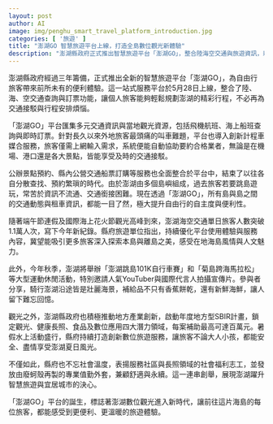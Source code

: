 ```yaml
---
layout: post
author: AI
image: img/penghu_smart_travel_platform_introduction.jpg
categories: [ '旅遊' ]
title: "澎湖GO 智慧旅遊平台上線，打造全島數位觀光新體驗"
description: "澎湖縣政府正式推出智慧旅遊平台「澎湖GO」，整合陸海空交通與旅遊資訊，新功能解決跳島接駁與叫車難題。公辦景點預約、船票即時查詢，旅遊自主度大增。適逢海上花火、端午假期及自行車、馬拉松等大型活動，人氣與旅客數雙創新高。地方產業創新、志工表揚與永續行動並進，展現澎湖數位轉型與智慧觀光的嶄新面貌。"
---
```

澎湖縣政府經過三年籌備，正式推出全新的智慧旅遊平台「澎湖GO」，為自由行旅客帶來前所未有的便利體驗。這一站式服務平台於5月28日上線，整合了陸、海、空交通查詢與訂票功能，讓個人旅客能夠輕鬆規劃澎湖的精彩行程，不必再為交通接駁與行程安排煩惱。

「澎湖GO」平台匯集多元交通資訊與當地觀光資源，包括飛機航班、海上船班查詢與即時訂票。針對長久以來外地旅客最頭痛的叫車難題，平台也導入創新計程車媒合服務，旅客僅需上網輸入需求，系統便能自動協助要約合格業者，無論是在機場、港口還是各大景點，皆能享受及時的交通接駁。

公辦景點預約、縣內公營交通船票訂購等服務也全面整合於平台中，結束了以往各自分散查找、預約繁瑣的時代。由於澎湖由多個島嶼組成，過去旅客若要跳島遊玩，常苦於資訊不流通、交通銜接困難。現在透過「澎湖GO」，所有島與島之間的交通動態與租車資訊，都能一目了然，極大提升自由行的自主度與便利性。

隨著端午節連假及國際海上花火節觀光高峰到來，澎湖海空交通單日旅客人數突破1.1萬人次，寫下今年新紀錄。縣府旅遊單位指出，持續優化平台使用體驗與服務內容，冀望能吸引更多旅客深入探索本島與離島之美，感受在地海島風情與人文魅力。

此外，今年秋季，澎湖將舉辦「澎湖跳島101K自行車賽」和「菊島跨海馬拉松」等大型運動休閒活動，特別邀請人氣YouTuber與國際代言人拍攝宣傳片。參與者分享，騎行澎湖沿途皆是壯麗海景，補給品不只有香蕉餅乾，還有新鮮海鮮，讓人留下難忘回憶。

觀光之外，澎湖縣政府也積極推動地方產業創新，啟動年度地方型SBIR計畫，鎖定觀光、健康長照、食品及數位應用四大潛力領域，每案補助最高可達百萬元。暑假水上活動盛行，縣府持續打造創新數位旅遊服務，讓旅客不論大人小孩，都能安全、盡情享受澎湖夏日風光。

不僅如此，縣府也不忘社會溫度，表揚服務社區與長照領域的社會福利志工，並發放由廢蚵殼再製的專業值勤外套，兼顧舒適與永續。這一連串創舉，展現澎湖躍升智慧旅遊與宜居城市的決心。

「澎湖GO」平台的誕生，標誌著澎湖數位觀光進入新時代，讓前往這片海島的每位旅客，都能感受到更便利、更溫暖的旅遊體驗。